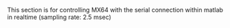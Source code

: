 This section is for controlling MX64 with the serial connection within matlab in realtime (sampling rate: 2.5 msec)
